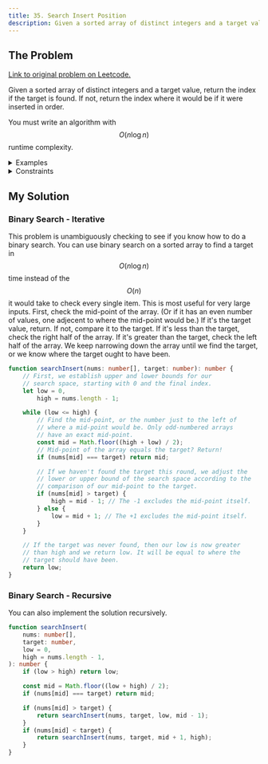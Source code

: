 ```yaml
---
title: 35. Search Insert Position
description: Given a sorted array of distinct integers and a target value, return the index if the target is found. If not, return the index where it would be if it were inserted in order.
---
```


## The Problem

[Link to original problem on Leetcode.](https://leetcode.com/problems/search-insert-position/)

Given a sorted array of distinct integers and a target value, return the index if the target is found. If not, return the index where it would be if it were inserted in order.

You must write an algorithm with $$O(n \log n)$$ runtime complexity.

<details>
<summary>Examples</summary>

Example 1:

```
Input: nums = [1,3,5,6], target = 5
Output: 2
```

Example 2:

```
Input: nums = [1,3,5,6], target = 2
Output: 1
```

Example 3:

```
Input: nums = [1,3,5,6], target = 7
Output: 4
```

</details>

<details>
<summary>Constraints</summary>

- 1 ≤ `nums.length` ≤ 10<sup>4</sup>
- -10<sup>4</sup> ≤ `nums[i]` ≤ 10<sup>4</sup>
- `nums` contains distinct values sorted in ascending order.
- -10<sup>4</sup> ≤ `target` ≤ 10<sup>4</sup>

</details>

## My Solution

### Binary Search - Iterative

This problem is unambiguously checking to see if you know how to do a binary search. You can use binary search on a sorted array to find a target in $$O(n \log n)$$ time instead of the $$O(n)$$ it would take to check every single item. This is most useful for very large inputs. First, check the mid-point of the array. (Or if it has an even number of values, one adjecent to where the mid-point would be.) If it's the target value, return. If not, compare it to the target. If it's less than the target, check the right half of the array. If it's greater than the target, check the left half of the array. We keep narrowing down the array until we find the target, or we know where the target ought to have been.

```typescript
function searchInsert(nums: number[], target: number): number {
	// First, we establish upper and lower bounds for our
	// search space, starting with 0 and the final index.
	let low = 0,
		high = nums.length - 1;

	while (low <= high) {
		// Find the mid-point, or the number just to the left of
		// where a mid-point would be. Only odd-numbered arrays
		// have an exact mid-point.
		const mid = Math.floor((high + low) / 2);
		// Mid-point of the array equals the target? Return!
		if (nums[mid] === target) return mid;

		// If we haven't found the target this round, we adjust the
		// lower or upper bound of the search space according to the
		// comparison of our mid-point to the target.
		if (nums[mid] > target) {
			high = mid - 1; // The -1 excludes the mid-point itself.
		} else {
			low = mid + 1; // The +1 excludes the mid-point itself.
		}
	}

	// If the target was never found, then our low is now greater
	// than high and we return low. It will be equal to where the
	// target should have been.
	return low;
}
```

### Binary Search - Recursive

You can also implement the solution recursively.

```typescript
function searchInsert(
	nums: number[],
	target: number,
	low = 0,
	high = nums.length - 1,
): number {
	if (low > high) return low;

	const mid = Math.floor((low + high) / 2);
	if (nums[mid] === target) return mid;

	if (nums[mid] > target) {
		return searchInsert(nums, target, low, mid - 1);
	}
	if (nums[mid] < target) {
		return searchInsert(nums, target, mid + 1, high);
	}
}
```
